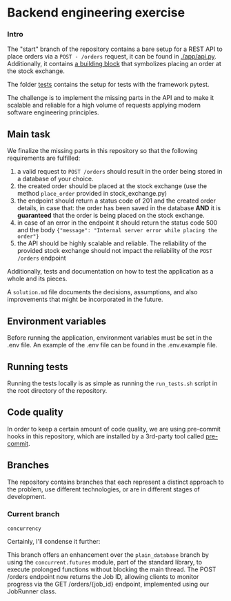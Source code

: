 # Backend engineering exercise

### Intro 

The "start" branch of the repository contains a bare setup for a REST API to place orders via a `POST - /orders` request, it can be found in [./app/api.py](src/ex_back/api/v1/router.py).
Additionally, it contains [a building block](src/ex_back/core/stock_exchange.py) that symbolizes placing an order at the stock exchange.

The folder [tests](./tests) contains the setup for tests with the framework pytest.

The challenge is to implement the missing parts in the API and to make it scalable and reliable for a high volume of requests applying modern software engineering principles.  

## Main task

We finalize the missing parts in this repository so that the following requirements are fulfilled:
1. a valid request to `POST /orders` should result in the order being stored in a database of your choice.
2. the created order should be placed at the stock exchange (use the method `place_order` provided in stock_exchange.py)
3. the endpoint should return a status code of 201 and the created order details, in case that: the order has been saved in the database **AND** it is **guaranteed** that the order is being placed on the stock exchange.  
4. in case of an error in the endpoint it should return the status code 500 and the body `{"message": "Internal server error while placing the order"}` 
5. the API should be highly scalable and reliable. The reliability of the provided stock exchange should not impact the reliability of the `POST /orders` endpoint


Additionally, tests and documentation on how to test the application as a whole and its pieces.

A `solution.md` file documents the decisions, assumptions, and also improvements that might be incorporated in the future.

## Environment variables

Before running the application, environment variables must be set in the .env file. An example of the .env file can be found in the .env.example file.

## Running tests

Running the tests locally is as simple as running the `run_tests.sh` script in the root directory of the repository.

## Code quality

In order to keep a certain amount of code quality, we are using pre-commit hooks
in this repository, which are installed by a 3rd-party tool called [pre-commit](https://pre-commit.com/).

## Branches

The repository contains branches that each represent a distinct approach to the problem, use different technologies, or are in different stages of development.

### Current branch

`concurrency` 

Certainly, I'll condense it further:

This branch offers an enhancement over the `plain_database` branch by using the `concurrent.futures` module, part of the standard library, to execute prolonged functions without blocking the main thread. The POST /orders endpoint now returns the Job ID, allowing clients to monitor progress via the GET /orders/{job_id} endpoint, implemented using our JobRunner class.